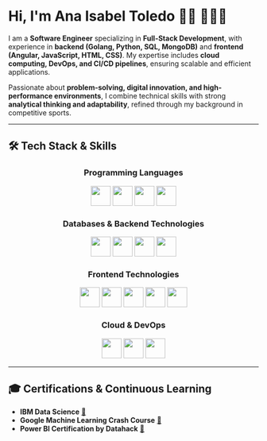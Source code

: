 # Hi, I'm Ana Isabel Toledo 👋🏽 👩🏽‍💻  

I am a **Software Engineer** specializing in **Full-Stack Development**, with experience in **backend (Golang, Python, SQL, MongoDB)** and **frontend (Angular, JavaScript, HTML, CSS)**. My expertise includes **cloud computing, DevOps, and CI/CD pipelines**, ensuring scalable and efficient applications.  

Passionate about **problem-solving, digital innovation, and high-performance environments**, I combine technical skills with strong **analytical thinking and adaptability**, refined through my background in competitive sports.  

---

## 🛠️ Tech Stack & Skills  

<div align="center">

### **Programming Languages**  
<img src="https://img.shields.io/badge/-Java-007396?style=for-the-badge&logo=java&logoColor=white" height="40">  
<img src="https://img.shields.io/badge/-Python-3776AB?style=for-the-badge&logo=python&logoColor=white" height="40">  
<img src="https://img.shields.io/badge/-Golang-00ADD8?style=for-the-badge&logo=go&logoColor=white" height="40">  
<img src="https://img.shields.io/badge/-C%23-239120?style=for-the-badge&logo=csharp&logoColor=white" height="40">  

### **Databases & Backend Technologies**  
<img src="https://img.shields.io/badge/-PostgreSQL-4169E1?style=for-the-badge&logo=postgresql&logoColor=white" height="40">  
<img src="https://img.shields.io/badge/-MongoDB-47A248?style=for-the-badge&logo=mongodb&logoColor=white" height="40">  
<img src="https://img.shields.io/badge/-SQL-4479A1?style=for-the-badge&logo=sql&logoColor=white" height="40">  
<img src="https://img.shields.io/badge/-.NET%208-512BD4?style=for-the-badge&logo=dotnet&logoColor=white" height="40">   

### **Frontend Technologies**  
<img src="https://img.shields.io/badge/-Angular-DD0031?style=for-the-badge&logo=angular&logoColor=white" height="40">  
<img src="https://img.shields.io/badge/-React-61DAFB?style=for-the-badge&logo=react&logoColor=black" height="40">  
<img src="https://img.shields.io/badge/-JavaScript-F7DF1E?style=for-the-badge&logo=javascript&logoColor=black" height="40">  
<img src="https://img.shields.io/badge/-HTML-E34F26?style=for-the-badge&logo=html5&logoColor=white" height="40">  
<img src="https://img.shields.io/badge/-CSS-1572B6?style=for-the-badge&logo=css3&logoColor=white" height="40">  

### **Cloud & DevOps**  
<img src="https://img.shields.io/badge/-Docker-2496ED?style=for-the-badge&logo=docker&logoColor=white" height="40">  
<img src="https://img.shields.io/badge/-Git-F05032?style=for-the-badge&logo=git&logoColor=white" height="40">  
<img src="https://img.shields.io/badge/-CI/CD-blue?style=for-the-badge" height="40">  

</div>

---

## 🎓 Certifications & Continuous Learning  
- **IBM Data Science** [🔗](https://www.credly.com/org/ibm/badge/data-science-professional-certificate)  
- **Google Machine Learning Crash Course** [🔗](https://g.dev/anatoledo)  
- **Power BI Certification by Datahack** [🔗](https://www.credly.com/badges/fb4ec52e-516f-4880-8ccd-2af15da23d06)  
